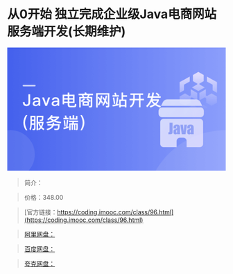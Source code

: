 # 从0开始 独立完成企业级Java电商网站服务端开发(长期维护)

![img](../../assets/5fc063c409a9092405400304.png)

> 简介：

> 价格：348.00

> [官方链接：https://coding.imooc.com/class/96.html](https://coding.imooc.com/class/96.html)

> [阿里网盘：]()

> [百度网盘：]()

> [夸克网盘：]()
